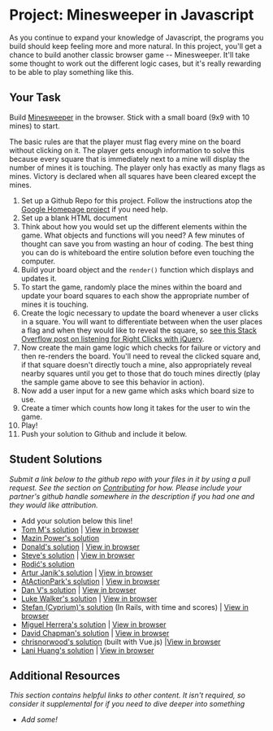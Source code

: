 # Project: Minesweeper in Javascript
  
As you continue to expand your knowledge of Javascript, the programs you build should keep feeling more and more natural.  In this project, you'll get a chance to build another classic browser game -- Minesweeper.  It'll take some thought to work out the different logic cases, but it's really rewarding to be able to play something like this.  

## Your Task

Build [Minesweeper](http://en.wikipedia.org/wiki/Minesweeper_(video_game)) in the browser. Stick with a small board (9x9 with 10 mines) to start.  

The basic rules are that the player must flag every mine on the board without clicking on it.  The player gets enough information to solve this because every square that is immediately next to a mine will display the number of mines it is touching.  The player only has exactly as many flags as mines.  Victory is declared when all squares have been cleared except the mines.

1. Set up a Github Repo for this project.  Follow the instructions atop the [Google Homepage project](/web-development-101/html-css) if you need help.
1. Set up a blank HTML document
1. Think about how you would set up the different elements within the game.  What objects and functions will you need? A few minutes of thought can save you from wasting an hour of coding.  The best thing you can do is whiteboard the entire solution before even touching the computer.
2. Build your board object and the `render()` function which displays and updates it.  
3. To start the game, randomly place the mines within the board and update your board squares to each show the appropriate number of mines it is touching.
3. Create the logic necessary to update the board whenever a user clicks in a square.  You will want to differentiate between when the user places a flag and when they would like to reveal the square, so [see this Stack Overflow post on listening for Right Clicks with jQuery](http://stackoverflow.com/questions/1206203/how-to-distinguish-between-left-and-right-mouse-click-with-jquery).
4. Now create the main game logic which checks for failure or victory and then re-renders the board.  You'll need to reveal the clicked square and, if that square doesn't directly touch a mine, also appropriately reveal nearby squares until you get to those that do touch mines directly (play the sample game above to see this behavior in action).
5. Now add a user input for a new game which asks which board size to use.
6. Create a timer which counts how long it takes for the user to win the game.
7. Play!
8. Push your solution to Github and include it below.

## Student Solutions

*Submit a link below to the github repo with your files in it by using a pull request.  See the section on [Contributing](http://github.com/TheOdinProject/curriculum/blob/master/contributing.md) for how.  Please include your partner's github handle somewhere in the description if you had one and they would like attribution.*

* Add your solution below this line!
* [Tom M's solution](https://github.com/tim5046/projectOdin/tree/master/Javascript/Minesweeper) | [View in browser](http://htmlpreview.github.io/?https://github.com/tim5046/projectOdin/blob/master/Javascript/Minesweeper/index.html)
* [Mazin Power's solution](https://github.com/muzfuz/minesweeper_js)
* [Donald's solution](https://github.com/donaldali/odin-js-jquery/tree/master/minesweeper) | [View in browser](http://htmlpreview.github.io/?https://github.com/donaldali/odin-js-jquery/blob/master/minesweeper/index.html "Minesweeper")
* [Steve's solution](https://github.com/beesmart/JS_BeeSweeper) | [View in browser](http://beesmart.github.io/JS_BeeSweeper)
* [Rodić's solution](https://github.com/Rodic/TOP---js-assignments/tree/master/Project%20-%20Minesweeper%20in%20Javscript)
* [Artur Janik's solution](https://github.com/ArturJanik/TOPJS/tree/master/Project6) | [View in browser](https://rawgit.com/ArturJanik/TOPJS/master/Project6/index.html)
* [AtActionPark's solution](https://github.com/AtActionPark/odin_minesweeper) | [View in browser](http://htmlpreview.github.io/?https://github.com/AtActionPark/odin_minesweeper/blob/master/index.html)
* [Dan V's solution](https://github.com/vickerdj/minesweeper) | [View in browser](http://vickerdj.github.io/minesweeper/)
* [Luke Walker's solution](https://github.com/ubershibs/odin-js-course/tree/master/minesweeper) | [View in browser](http://htmlpreview.github.io/?https://github.com/ubershibs/odin-js-course/blob/master/minesweeper/index.html)
* [Stefan (Cyprium)'s solution](https://github.com/dev-cyprium/Mine-Hunter) (In Rails, with time and scores)  | [View in browser](https://mine-hunter.herokuapp.com/)
* [Miguel Herrera's solution](https://github.com/migueloherrera/minesweeper) | [View in browser](http://htmlpreview.github.io/?https://github.com/migueloherrera/minesweeper/blob/master/index.html)
* [David Chapman's solution](https://github.com/davidchappy/minesweeper) | [View in browser](http://minesweeper.dachapman.com)
* [chrisnorwood's solution](https://github.com/chrisnorwood/vue-minesweeper) (built with Vue.js) |[View in browser](https://vue-minesweeper.herokuapp.com/)
* [Lani Huang's solution](https://github.com/laniywh/the-odin-project/tree/master/js/minesweeper) | [View in browser](https://cdn.rawgit.com/laniywh/the-odin-project/master/js/minesweeper/index.html)

## Additional Resources

*This section contains helpful links to other content. It isn't required, so consider it supplemental for if you need to dive deeper into something*

* *Add some!*
